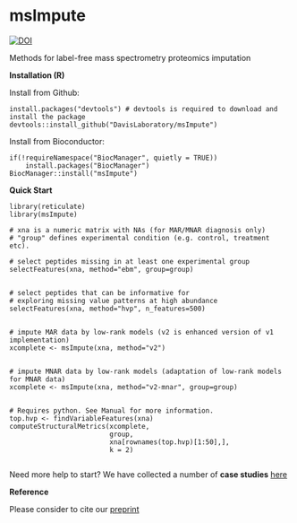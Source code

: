 # msImpute
<!-- badges: start -->
[![DOI](https://zenodo.org/badge/239129382.svg)](https://zenodo.org/badge/latestdoi/239129382)
<!-- badges: end -->

Methods for label-free mass spectrometry proteomics imputation

**Installation (R)**

Install from Github:
```
install.packages("devtools") # devtools is required to download and install the package
devtools::install_github("DavisLaboratory/msImpute")
```

Install from Bioconductor:
```
if(!requireNamespace("BiocManager", quietly = TRUE))
    install.packages("BiocManager")
BiocManager::install("msImpute")
```



**Quick Start**

```
library(reticulate)
library(msImpute)

# xna is a numeric matrix with NAs (for MAR/MNAR diagnosis only)
# "group" defines experimental condition (e.g. control, treatment etc).

# select peptides missing in at least one experimental group
selectFeatures(xna, method="ebm", group=group) 


# select peptides that can be informative for
# exploring missing value patterns at high abundance
selectFeatures(xna, method="hvp", n_features=500) 


# impute MAR data by low-rank models (v2 is enhanced version of v1 implementation)
xcomplete <- msImpute(xna, method="v2") 


# impute MNAR data by low-rank models (adaptation of low-rank models for MNAR data)
xcomplete <- msImpute(xna, method="v2-mnar", group=group)  


# Requires python. See Manual for more information.
top.hvp <- findVariableFeatures(xna)
computeStructuralMetrics(xcomplete, 
                         group, 
                         xna[rownames(top.hvp)[1:50],], 
                         k = 2) 


```

Need more help to start? We have collected a number of **case studies** [here](https://github.com/soroorh/proteomicscasestudies/blob/master/msImputeUsersGuide.pdf)


**Reference**

Please consider to cite our [preprint](https://www.biorxiv.org/content/10.1101/2020.08.12.248963v1)

